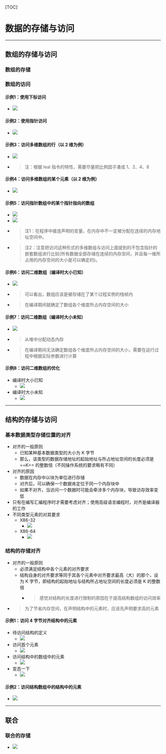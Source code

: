 [TOC]

# 数据的存储与访问

---
## 数组的存储与访问

### 数组的存储
### 数组的访问

#### 示例1：使用下标访问
- ![](images/2020-01-07-20-54-09.png)

#### 示例2：使用指针访问
  - ![](images/2020-01-07-20-59-10.png)

#### 示例3：访问多维数组的行（以 2 维为例）
  - ![](images/2020-01-07-21-07-43.png)
  - > 注：根据 leal 指令的特性，需要尽量把比例因子凑成 1、2、4、8

#### 示例4：访问多维数组的某个元素（以 2 维为例）
  - ![](images/2020-01-07-21-10-56.png)

#### 示例5：访问指针数组中的某个指针指向的数组
  - ![](images/2020-01-07-21-19-54.png)
  - ![](images/2020-01-07-21-22-00.png)
  - > 注1：在程序中接连声明的变量，在内存中不一定被分配在连续的内存地址空间中。
  - > 注2：注意把访问这种形式的多维数组与访问上面提到的不包含指针的嵌套数组进行比较(所有数据全部存储在连续的内存空间，并且每一维所占用的内存空间的大小是可以确定的)。

#### 示例6：访问二维数组（编译时大小已知）
  - ![](images/2020-01-08-20-39-50.png)
  - > 可以看出，数组应该是被存储在了某个过程实例的栈帧内
  - > 在编译期间就确定了数组各个维度所占内存空间的大小

#### 示例7：访问二维数组（编译时大小未知）
  - ![](images/2020-01-08-20-45-06.png)
  - > 从堆中分配动态内存
  - > 在编译期间无法确定数组各个维度所占内存空间的大小，需要在运行过程中根据实际参数进行计算
#### 示例8：访问二维数组的优化
  - 编译时大小已知
    - ![](images/2020-01-08-20-53-07.png)
  - 编译时大小未知
    - ![](images/2020-01-08-20-56-04.png)
    
---
## 结构的存储与访问

### 基本数据类型存储位置的对齐
- 对齐的一般原则
  - 已知某种基本数据类型的大小为 K 字节
  - 那么，该类型的数据存储地址的起始地址与所占地址空间的长度必须是 ==K== 的整数倍（不同操作系统的要求略有不同）
- 对齐的原因
  - 数据在内存中以块为单位进行存储
  - 对齐后，可以确保一个数据肯定位于同一个内存块中
  - 如果不对齐，当访问一个数据时可能会牵涉多个内存块，导致访存效率变低
- 只有在编写汇编程序时才需要考虑对齐；使用高级语言编程时，对齐是编译器的工作
- 不同类型元素的对其要求
  - X86-32
    - ![](images/2020-01-08-22-14-31.png)
  - X86-64
    - ![](images/2020-01-08-22-16-09.png)
    
### 结构的存储对齐
- 对齐的一般原则
  - 必须满足结构中各个元素的对齐要求
  - 结构自身的对齐要求等同于其各个元素中对齐要求最高（大）的那个，设为 K 字节，即结构的起始地址与结构所占地址空间的长度必须是 K 的整数倍
    - > 感觉对结构的长度进行限制的原因在于提高结构数组的访问效率
- > 为了节省内存空间，在声明结构中的元素时，应该先声明要求高的元素


#### 示例1：访问 4 字节对齐结构中的元素
- 待访问结构的定义
  - ![](images/2020-01-08-21-07-01.png)
- 访问首个元素
  - ![](images/2020-01-08-21-07-52.png)
- 访问结构中的数组中的元素
  - ![](images/2020-01-08-21-10-37.png)
- 变态一下
  - ![](images/2020-01-08-21-15-54.png)

#### 示例2：访问结构数组中的结构中的元素
  - ![](images/2020-01-08-22-35-15.png)

---
## 联合

### 联合的存储
  - ![](images/2020-01-08-22-39-54.png)
